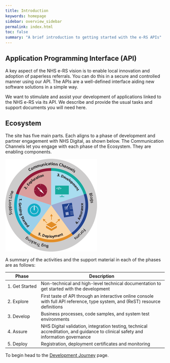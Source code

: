 ```yaml
---
title: Introduction
keywords: homepage
sidebar: overview_sidebar
permalink: index.html
toc: false
summary: "A brief introduction to getting started with the e-RS APIs"
---
```


## Application Programming Interface (API) ##

A key aspect of the NHS e-RS vision is to enable local innovation and adoption of paperless referrals. You can do this in a secure and controlled manner using our API. The APIs are a well-defined interface aiding new software solutions in a simple way.

We want to stimulate and assist your development of applications linked to the NHS e-RS via its API. We describe and provide the usual tasks and support documents you will need here.

## Ecosystem ##

The site has five main parts. Each aligns to a phase of development and partner engagement with NHS Digital, as shown below. The Communication Channels let you engage with each phase of the Ecosystem. They are enabling components.

![NHS e-RS API Development Journey](images/ecosystem/eRS-ecosytem.gif)

A summary of the activities and the support material in each of the phases are as follows:

|Phase|Description|
|---|---|
|1.&nbsp;Get&nbsp;Started|Non-technical and high-level technical documentation to get started with the development|
|2.&nbsp;Explore|First taste of API through an interactive online console with full API reference, type system, and (ReST) resource definitions|
|3.&nbsp;Develop|Business processes, code samples, and system test environments|
|4.&nbsp;Assure|NHS Digital validation, integration testing, technical accreditation, and guidance to clinical safety and information governance|
|5.&nbsp;Deploy|Registration, deployment certificates and monitoring|

To begin head to the [Development Journey](getstarted_development_journey.html) page.
